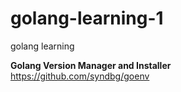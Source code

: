 # golang-learning-1
golang learning


**Golang Version Manager and Installer**   
https://github.com/syndbg/goenv


